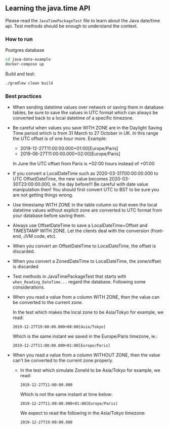 ## Learning the java.time API

Please read the `JavaTimePackageTest` file to learn about the Java date/time api. 
Test methods should be enough to understand the context.

### How to run

Postgres database
```bash
cd java-date-example
docker-compose up
```
Build and test:
```bash
./gradlew clean build
```

### Best practices

* When sending datetime values over network or saving them in database tables, be sure to save the values in UTC 
format which can always be converted back to a local datetime of a specific timezone. 

* Be careful when values you save WITH ZONE are in the Daylight Saving Time period
 which is from 31 March to 27 October in UK.
 In this range the UTC offset is of one hour more.
 Example:
   * 2019-12-27T11:00:00.000+01:00[Europe/Paris]
   * 2019-06-27T11:00:00.000+02:00[Europe/Paris]
 
   In June the UTC offset from Paris is +02:00 hours instead of +01:00

* If you convert a LocalDateTime such as 2020-03-31T00:00:00.000 to UTC OffsetDateTime, the new value becomes 2020-03-30T23:00:00.000, ie. the day before!!! Be careful with date value manipulation then! You should first convert UTC to BST to be sure you are not getting things wrong.


* Use timestamp WITH ZONE in the table column so that even the local datetime values without explicit zone are 
converted to UTC format from your database before saving them.
 
* Always use OffsetDateTime to save a LocalDateTime+Offset and TIMESTAMP WITH ZONE.
Let the clients deal with the conversion (front-end, JVM code, etc).
   
* When you convert an OffsetDateTime to LocalDateTime, the offset is discarded.

* When you convert a ZonedDateTime to LocalDateTime, the zone/offset is discarded

* Test methods in JavaTimePackageTest that starts with `when_Reading_DateTime...` regard
the database. Following some considerations.

* When you read a value from a column WITH ZONE, then the value can be converted to 
the current zone. 
  
    In the test which makes the local zone to be Asia/Tokyo for example, we read:
    ```
    2019-12-27T19:00:00.000+08:00[Asia/Tokyo]
    ```
    Which is the same instant we saved in the Europe/Paris timezone, ie.:
    ```
    2019-12-27T11:00:00.000+01:00[Europe/Paris]
    ```

* When you read a value from a column WITHOUT ZONE, then the value can't be converted to 
the current zone properly. 
  
  * In the test which simulate ZoneId to be Asia/Tokyo for example, we read:
    ```
    2019-12-27T11:00:00.000
    ```
    Which is not the same instant at time below:
    ```
    2019-12-27T11:00:00.000+01:00[Europe/Paris]
    ```
    We expect to read the following in the Asia/Tokyo timezone:
    ```
    2019-12-27T19:00:00.000
    ```
